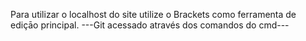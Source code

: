 Para utilizar o localhost do site utilize o Brackets como ferramenta de ediçāo principal.
                    ---Git acessado através dos comandos do cmd---
